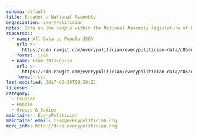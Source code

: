 ```yaml
---
schema: default
title: Ecuador — National Assembly
organization: EveryPolitician
notes: Data on the people within the National Assembly legislature of Ecuador.
resources:
  - name: All Data as Popolo JSON
    url: >-
      https://cdn.rawgit.com/everypolitician/everypolitician-data/c85ed353a644107739a02665a4353018b1c0064f/data/Ecuador/Asamblea/ep-popolo-v1.0.json
    format: json
  - name: From 2013-05-14
    url: >-
      https://cdn.rawgit.com/everypolitician/everypolitician-data/c85ed353a644107739a02665a4353018b1c0064f/data/Ecuador/Asamblea/term-2013.csv
    format: csv
last_modified: 2017-03-30T08:59:25
license: ''
category:
  - Ecuador
  - People
  - Groups & Bodies
maintainer: EveryPolitician
maintainer_email: team@everypolitician.org
more_info: http://docs.everypolitician.org
---
```

